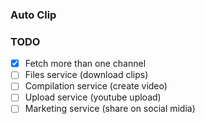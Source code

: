 ### Auto Clip

### TODO

- [x] Fetch more than one channel
- [ ] Files service (download clips)
- [ ] Compilation service (create video)
- [ ] Upload service (youtube upload)
- [ ] Marketing service (share on social midia)
